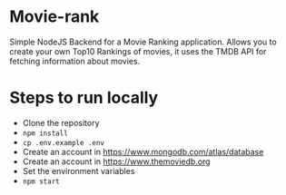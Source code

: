 # Movie-rank
Simple NodeJS Backend for a Movie Ranking application. Allows you to create your own Top10 Rankings of movies, it uses the TMDB API for fetching information about movies.

# Steps to run locally

* Clone the repository
* `npm install`
* `cp .env.example .env`
* Create an account in https://www.mongodb.com/atlas/database
* Create an account in https://www.themoviedb.org
* Set the environment variables 
* `npm start`

